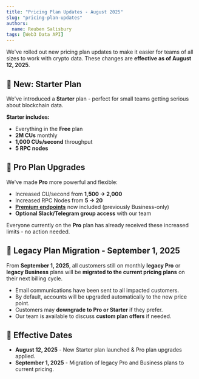 ```yaml
---
title: "Pricing Plan Updates - August 2025"
slug: "pricing-plan-updates"
authors:
  name: Reuben Salisbury
tags: [Web3 Data API]
---
```


We've rolled out new pricing plan updates to make it easier for teams of all sizes to work with crypto data. These changes are **effective as of August 12, 2025**.

## 🚀 New: Starter Plan

We've introduced a **Starter** plan - perfect for small teams getting serious about blockchain data.

**Starter includes:**
- Everything in the **Free** plan
- **2M CUs** monthly
- **1,000 CUs/second** throughput
- **5 RPC nodes**

## 💪 Pro Plan Upgrades

We've made **Pro** more powerful and flexible:

- Increased CU/second from **1,500 → 2,000**
- Increased RPC Nodes from **5 → 20**
- **[Premium endpoints](https://docs.moralis.com/web3-data-api/evm/premium-endpoints)** now included (previously Business-only)
- **Optional Slack/Telegram group access** with our team

Everyone currently on the **Pro** plan has already received these increased limits - no action needed.


## 🔄 Legacy Plan Migration - September 1, 2025

From **September 1, 2025**, all customers still on monthly **legacy Pro** or **legacy Business** plans will be **migrated to the current pricing plans** on their next billing cycle.

- Email communications have been sent to all impacted customers.
- By default, accounts will be upgraded automatically to the new price point.
- Customers may **downgrade to Pro or Starter** if they prefer.
- Our team is available to discuss **custom plan offers** if needed.


## 📅 Effective Dates

- **August 12, 2025** - New Starter plan launched & Pro plan upgrades applied.
- **September 1, 2025** - Migration of legacy Pro and Business plans to current pricing.
